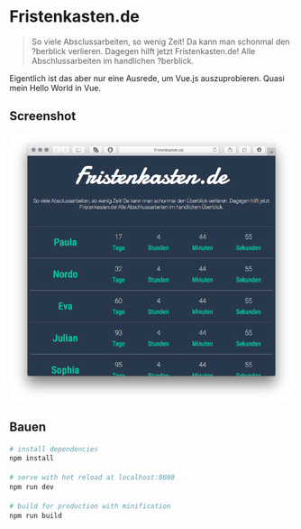 # Fristenkasten.de

> So viele Absclussarbeiten, so wenig Zeit! Da kann man schonmal den ?berblick verlieren. Dagegen hilft jetzt Fristenkasten.de! Alle Abschlussarbeiten im handlichen ?berblick.

Eigentlich ist das aber nur eine Ausrede, um Vue.js auszuprobieren. Quasi mein Hello World in Vue.

## Screenshot

![Screenshot](/doc/screenshot.png "Fristenkasten.de")

## Bauen

``` bash
# install dependencies
npm install

# serve with hot reload at localhost:8080
npm run dev

# build for production with minification
npm run build
```
